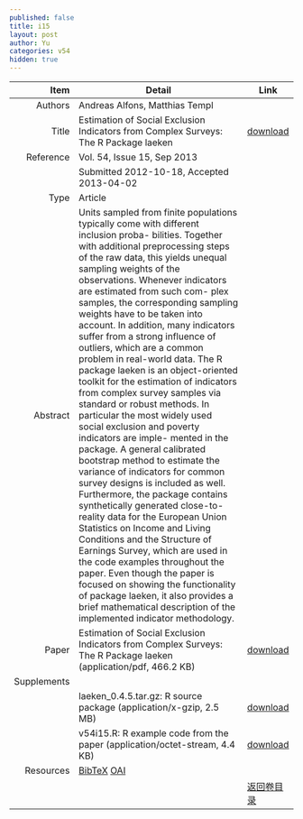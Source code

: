 ```yaml
---
published: false
title: i15
layout: post
author: Yu
categories: v54
hidden: true
---
```


| Item | Detail | Link |
|---:|---|---|
| Authors | Andreas Alfons, Matthias Templ| |
| Title |Estimation of Social Exclusion Indicators from Complex Surveys: The R Package laeken | [download](http://www.jstatsoft.org/v54/i15/paper) |
| Reference |Vol. 54, Issue 15, Sep 2013 | |
| | Submitted 2012-10-18, Accepted 2013-04-02| | 
| Type | Article| |
| Abstract | Units sampled from finite populations typically come with different inclusion proba- bilities. Together with additional preprocessing steps of the raw data, this yields unequal sampling weights of the observations. Whenever indicators are estimated from such com- plex samples, the corresponding sampling weights have to be taken into account. In addition, many indicators suffer from a strong influence of outliers, which are a common problem in real-world data. The R package laeken is an object-oriented toolkit for the estimation of indicators from complex survey samples via standard or robust methods. In particular the most widely used social exclusion and poverty indicators are imple- mented in the package. A general calibrated bootstrap method to estimate the variance of indicators for common survey designs is included as well. Furthermore, the package contains synthetically generated close-to-reality data for the European Union Statistics on Income and Living Conditions and the Structure of Earnings Survey, which are used in the code examples throughout the paper. Even though the paper is focused on showing the functionality of package laeken, it also provides a brief mathematical description of the implemented indicator methodology.| |
| Paper | Estimation of Social Exclusion Indicators from Complex Surveys: The R Package laeken  (application/pdf, 466.2 KB)| [download](http://www.jstatsoft.org/v54/i15/paper) |
| Supplements | | |
| |laeken_0.4.5.tar.gz: R source package  (application/x-gzip, 2.5 MB)|  [download](http://www.jstatsoft.org/v54/i15/supp/1) |
| |v54i15.R:            R example code from the paper  (application/octet-stream, 4.4 KB)|  [download](http://www.jstatsoft.org/v54/i15/supp/2) |
| Resources | [BibTeX](http://www.jstatsoft.org/v54/i15/bibtex) [OAI](http://www.jstatsoft.org/oai?verb=GetRecord&identifier=oai.jstatsoft/v54/i15&prefix=oai_dc)| |
| |  | [返回卷目录]({{site.baseurl}}/volume/v54.html) |